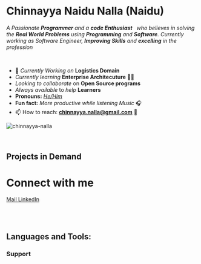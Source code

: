 # Chinnayya Naidu Nalla (Naidu)

<p>
  <em>
    A Passionate <b>Programmer</b> and a <b>code Enthusiast </b>&nbsp; who believes in solving the  <b>Real World Problems</b> using <b>Programming</b> and <b>Software</b>. Currently working as Software Engineer, <b>Improving Skills</b> and <b>excelling</b> in the profession
  </em>  
</p>

<br>

- 🔭 *Currently Working on* **Logistics Domain**
- *Currently learning* **Enterprise Architecuture** 👨‍💻
- *Looking to collaborate* on **Open Source programs** 
- *Always available* to *help*  **Learners**
- **Pronouns:** [*He/Him*](https://pronoun.is/he)
- **Fun fact:** *More productive while listening Music* 🎧
- 📫 How to reach: **chinnayya.nalla@gmail.com** 📧

<p align="left"> <img src="https://komarev.com/ghpvc/?username=chinnayya-nalla&label=Profile%20views&color=0e75b6&style=flat" alt="chinnayya-nalla" /> </p>
<br>

## Projects in Demand


# Connect with me

<p align="left">
  <a href="mailto:chinnayya.nalla@gmail.com" target="blank">
    Mail
  </a>
    
  <a href="https://www.linkedin.com/in/chinnayyanaidu" target="blank"> 
    LinkedIn
  </a>
</p>

<br> <br>

## Languages and Tools:


### Support

<br ><br>
